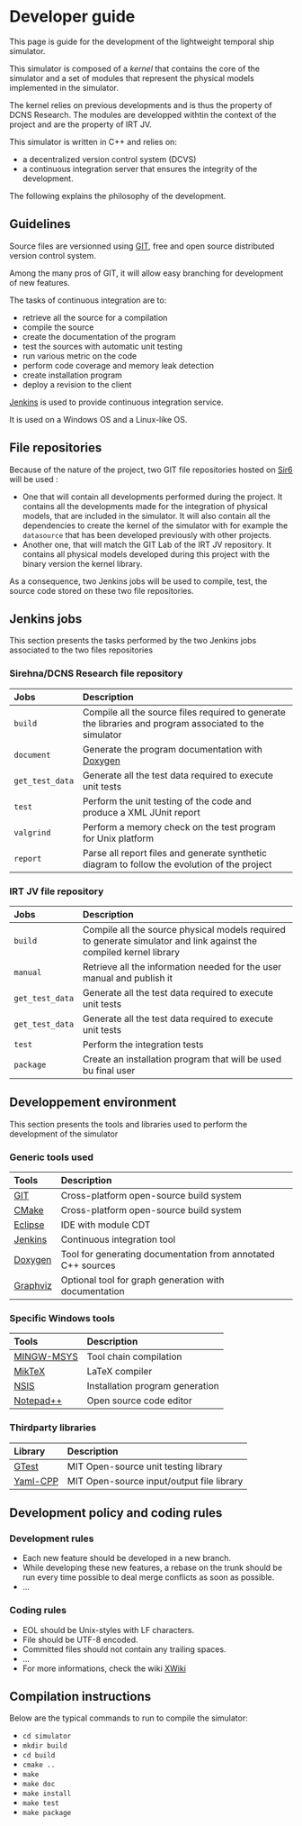 # Developer guide

This page is guide for the development of the lightweight temporal ship simulator.

This simulator is composed of a *kernel* that contains the core of the simulator and
a set of modules that represent the physical models implemented in the simulator.

The kernel relies on previous developments and is thus the property of DCNS Research.
The modules are developped withtin the context of the project and are the property
of IRT JV.

This simulator is written in C++ and relies on:

* a decentralized version control system (DCVS)
* a continuous integration server that ensures the integrity of the development.

The following explains the philosophy of the development.

## Guidelines

Source files are versionned using [GIT](http://www.git-scm.com),
free and open source distributed version control system.

Among the many pros of GIT, it will allow easy branching for
development of new features.

The tasks of continuous integration are to:

* retrieve all the source for a compilation
* compile the source
* create the documentation of the program
* test the sources with automatic unit testing
* run various metric on the code
* perform code coverage and memory leak detection
* create installation program
* deploy a revision to the client

[Jenkins](http://www.jenkins-ci.org) is used to provide
continuous integration service.

It is used on a Windows OS and a Linux-like OS.

## File repositories
Because of the nature of the project, two GIT file
repositories hosted on [Sir6](http://130.66.124.6/git/) will be used :

* One that will contain all developments performed during the project.
  It contains all the developments made for the integration of
  physical models, that are included in the simulator. It will also
  contain all the dependencies to create the kernel of the simulator
  with for example the ``datasource`` that has been developed
  previously with other projects.
* Another one, that will match the GIT Lab of the IRT JV repository.
  It contains all physical models developed during this project
  with the binary version the kernel library.

As a consequence, two Jenkins jobs will be used to compile, test, the source
code stored on these two file repositories.

## Jenkins jobs

This section presents the tasks performed by the two Jenkins jobs
associated to the two files repositories

### Sirehna/DCNS Research file repository

| Jobs                  | Description                                                                                             |
| :---------------------| :------------------------------------------------------------------------------------------------------ |
| ``build``             | Compile all the source files required to generate the libraries and program associated to the simulator |
| ``document``          | Generate the program documentation with [Doxygen](http://www.doxygen.org)                               |
| ``get_test_data``     | Generate all the test data required to execute unit tests                                               |
| ``test``              | Perform the unit testing of the code and produce a XML JUnit report                                     |
| ``valgrind``          | Perform a memory check on the test program for Unix platform                                            |
| ``report``            | Parse all report files and generate synthetic diagram to follow the evolution of the project            |

### IRT JV file repository

| Jobs                  | Description                                                                                                         |
| :---------------------| :------------------------------------------------------------------------------------------------------------------ |
| ``build``             | Compile all the source physical models required to generate simulator and link against the compiled kernel library  |
| ``manual``            | Retrieve all the information needed for the user manual and publish it                                              |
| ``get_test_data``     | Generate all the test data required to execute unit tests                                                           |
| ``get_test_data``     | Generate all the test data required to execute unit tests                                                           |
| ``test``              | Perform the integration tests                                                                                       |
| ``package``           | Create an installation program that will be used bu final user                                                      |

## Developpement environment

This section presents the tools and libraries used to perform the development of the simulator

### Generic tools used
| Tools                                 | Description                                                   |
| :--------------------------------     | :------------------------------------------------------------ |
| [GIT](http://www.git-scm.com)         | Cross-platform open-source build system                       |
| [CMake](http://www.cmake.org)         | Cross-platform open-source build system                       |
| [Eclipse](http://www.eclipse.org)     | IDE with module CDT                                           |
| [Jenkins](http://www.jenkins-ci.org)  | Continuous integration tool                                   |
| [Doxygen](http://www.doxygen.org)     | Tool for generating documentation from annotated C++ sources  |
| [Graphviz](http://www.graphviz.org)   | Optional tool for graph generation with documentation         |

### Specific Windows tools
| Tools                                             | Description                               |
| :------------------------------------------------ | :---------------------------------------- |
| [MINGW-MSYS](http://www.mingw.org)                | Tool chain compilation                    |
| [MikTeX](http://www.miktex.org)                   | LaTeX compiler                            |
| [NSIS](http://www.nsis.sourceforge.net/Main_Page) | Installation program generation           |
| [Notepad++](http://www.notepad-plus-plus.org)     | Open source code editor                   |

### Thirdparty libraries
| Library                                           | Description                               |
| :-------------------------                        | :---------------------------------------- |
| [GTest](http://www.code.google.com/p/googletest)  | MIT Open-source unit testing library      |
| [Yaml-CPP](http://www.code.google.com/p/yaml-cpp) | MIT Open-source input/output file library |


## Development policy and coding rules

### Development rules

* Each new feature should be developed in a new branch.
* While developing these new features, a rebase on the trunk should be run every time possible
  to deal merge conflicts as soon as possible.
* ...

### Coding rules

* EOL should be Unix-styles with LF characters.
* File should be UTF-8 encoded.
* Committed files should not contain any trailing spaces.
* ...
* For more informations, check the wiki [XWiki](http://sir6:8080/xwiki/bin/view/Espace+de+travail+commun/Checklist+de+Revue+de+code)

## Compilation instructions

Below are the typical commands to run to compile the simulator:

* ``cd simulator``
* ``mkdir build``
* ``cd build``
* ``cmake ..``
* ``make``
* ``make doc``
* ``make install``
* ``make test``
* ``make package``